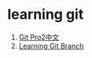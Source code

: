 # learning git

1. [Git Pro2中文](https://bingohuang.gitbooks.io/progit2/content/)
2. [Learning Git Branch](https://learngitbranching.js.org/?locale=zh_CN)